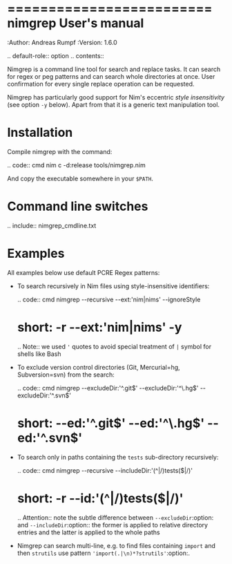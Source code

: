 =========================
  nimgrep User's manual
=========================

:Author: Andreas Rumpf
:Version: 1.6.0

.. default-role:: option
.. contents::

Nimgrep is a command line tool for search and replace tasks. It can search for
regex or peg patterns and can search whole directories at once. User
confirmation for every single replace operation can be requested.

Nimgrep has particularly good support for Nim's
eccentric *style insensitivity* (see option `-y` below).
Apart from that it is a generic text manipulation tool.


Installation
============

Compile nimgrep with the command:

.. code:: cmd
  nim c -d:release tools/nimgrep.nim

And copy the executable somewhere in your ``$PATH``.


Command line switches
=====================

.. include:: nimgrep_cmdline.txt

Examples
========

All examples below use default PCRE Regex patterns:

+ To search recursively in Nim files using style-insensitive identifiers:

  .. code:: cmd
    nimgrep --recursive --ext:'nim|nims' --ignoreStyle
    # short: -r --ext:'nim|nims' -y

  .. Note:: we used `'` quotes to avoid special treatment of `|` symbol
    for shells like Bash

+ To exclude version control directories (Git, Mercurial=hg, Subversion=svn)
  from the search:

  .. code:: cmd
    nimgrep --excludeDir:'^\.git$' --excludeDir:'^\.hg$' --excludeDir:'^\.svn$'
    # short: --ed:'^\.git$' --ed:'^\.hg$' --ed:'^\.svn$'

+ To search only in paths containing the `tests` sub-directory recursively:

  .. code:: cmd
    nimgrep --recursive --includeDir:'(^|/)tests($|/)'
    # short: -r --id:'(^|/)tests($|/)'

  .. Attention:: note the subtle difference between `--excludeDir`:option: and
    `--includeDir`:option:\: the former is applied to relative directory entries
    and the latter is applied to the whole paths

+ Nimgrep can search multi-line, e.g. to find files containing `import`
  and then `strutils` use pattern `'import(.|\n)*?strutils'`:option:.


